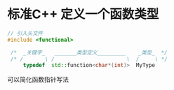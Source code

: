 # 标准C++ 定义一个函数类型

```c++
// 引入头文件
#include <functional>

 /*  _关键字_   _______类型定义_________    _类型_  */
 /* /       \ /                       \  /     \ */
     typedef  std::function<char*(int)>  MyType
```

可以简化函数指针写法